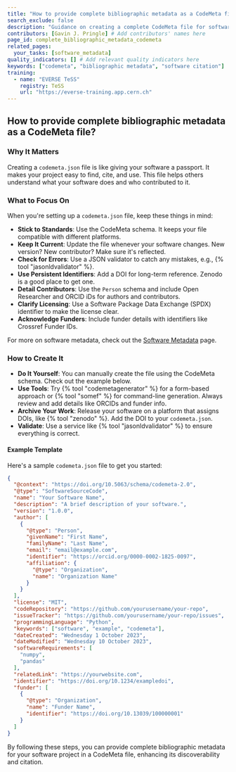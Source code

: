 ```yaml
---
title: "How to provide complete bibliographic metadata as a CodeMeta file"
search_exclude: false
description: "Guidance on creating a complete CodeMeta file for software projects."
contributors: [Gavin J. Pringle] # Add contributors' names here
page_id: complete_bibliographic_metadata_codemeta
related_pages:
  your_tasks: [software_metadata]
quality_indicators: [] # Add relevant quality indicators here
keywords: ["codemeta", "bibliographic metadata", "software citation"]
training: 
  - name: "EVERSE TeSS"
    registry: TeSS
    url: "https://everse-training.app.cern.ch"
---
```


## How to provide complete bibliographic metadata as a CodeMeta file?

### Why It Matters

Creating a `codemeta.json` file is like giving your software a passport. 
It makes your project easy to find, cite, and use. 
This file helps others understand what your software does and who contributed to it.

### What to Focus On

When you're setting up a `codemeta.json` file, keep these things in mind:

- **Stick to Standards**: Use the CodeMeta schema. It keeps your file compatible with different platforms.
- **Keep It Current**: Update the file whenever your software changes. New version? New contributor? Make sure it's reflected.
- **Check for Errors**: Use a JSON validator to catch any mistakes, e.g., {% tool "jasonldvalidator" %}.
- **Use Persistent Identifiers**: Add a DOI for long-term reference. Zenodo is a good place to get one.
- **Detail Contributors**: Use the `Person` schema and include Open Researcher and ORCID iDs for authors and contributors.
- **Clarify Licensing**: Use a Software Package Data Exchange (SPDX) identifier to make the license clear.
- **Acknowledge Funders**: Include funder details with identifiers like Crossref Funder IDs.

For more on software metadata, check out the [Software Metadata](./software_metadata) page.

### How to Create It

- **Do It Yourself**: You can manually create the file using the CodeMeta schema. Check out the example below.
- **Use Tools**: Try {% tool "codemetagenerator" %} for a form-based approach or {% tool "somef" %} for command-line generation. Always review and add details like ORCIDs and funder info.
- **Archive Your Work**: Release your software on a platform that assigns DOIs, like {% tool "zenodo" %}. Add the DOI to your `codemeta.json`.
- **Validate**: Use a service like {% tool "jasonldvalidator" %} to ensure everything is correct.

#### Example Template

Here's a sample `codemeta.json` file to get you started:

```json
{
  "@context": "https://doi.org/10.5063/schema/codemeta-2.0",
  "@type": "SoftwareSourceCode",
  "name": "Your Software Name",
  "description": "A brief description of your software.",
  "version": "1.0.0",
  "author": [
    {
      "@type": "Person",
      "givenName": "First Name",
      "familyName": "Last Name",
      "email": "email@example.com",
      "identifier": "https://orcid.org/0000-0002-1825-0097",
      "affiliation": {
        "@type": "Organization",
        "name": "Organization Name"
      }
    }
  ],
  "license": "MIT",
  "codeRepository": "https://github.com/yourusername/your-repo",
  "issueTracker": "https://github.com/yourusername/your-repo/issues",
  "programmingLanguage": "Python",
  "keywords": ["software", "example", "codemeta"],
  "dateCreated": "Wednesday 1 October 2023",
  "dateModified": "Wednesday 10 October 2023",
  "softwareRequirements": [
    "numpy",
    "pandas"
  ],
  "relatedLink": "https://yourwebsite.com",
  "identifier": "https://doi.org/10.1234/exampledoi",
  "funder": [
    {
      "@type": "Organization",
      "name": "Funder Name",
      "identifier": "https://doi.org/10.13039/100000001"
    }
  ]
}
```
By following these steps, you can provide complete bibliographic metadata for your software project in a CodeMeta file, enhancing its discoverability and citation.

